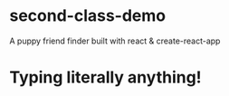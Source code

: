 # second-class-demo
A puppy friend finder built with react &amp; create-react-app

# Typing literally anything!
